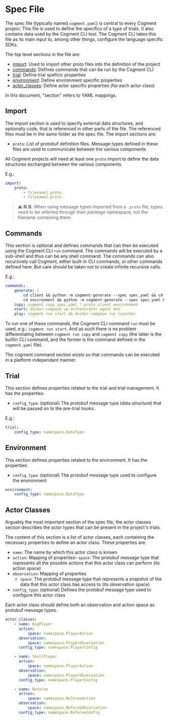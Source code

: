 # Spec File

The spec file (typically named `cogment.yaml`) is central to every Cogment project. This file is used to define the specifics of a type of trials.  It also contains data used by the Cogment CLI tool. The Cogment CLI takes this file as its main input to, among other things, configure the language specific SDKs.

The top level sections in the file are:

-   [import](#import): Used to import other proto files into the definition of the project
-   [commands](#commands): Defines commands that can be run by the Cogment CLI
-   [trial](#trial): Define trial speficic properties
-   [environment](#environment): Define environment specific properties
-   [actor_classes](#actor-classes): Define actor specific properties (for each actor class)

In this document, "section" refers to YAML mappings.

## Import

The import section is used to specify external data structures, and optionally code, that is referenced in other parts of the file. The referenced files must be in the same folder as the spec file. The import sections are:

-   `proto`: List of protobuf definition files. Message types defined in these files are used to communicate between the various components

All Cogment projects will need at least one `proto` import to define the data structures exchanged between the various components.

E.g.:

```yaml
import:
    proto:
        - filename1.proto
        - filename2.proto
```

> ⚠️ **N.B.** When using message types imported from a `.proto` file, types need to be referred through their _package_ namespace, not the filename containing them.

## Commands

This section is optional and defines commands that can then be executed using the Cogment CLI `run` command. The commands will be executed by a sub-shell and thus can be any shell command. The commands can also recursively call Cogment, either built-in CLI commands, or other commands defined here. But care should be taken not to create infinite recursive calls.

E.g.:

```yaml
commands:
    generate: |
        cd client && python -m cogment-generate --spec spec.yaml && cd ..
        cd environment && python -m cogment-generate --spec spec.yaml && cd ..
    copy: cogment copy spec.yaml *.proto client environment
    start: docker-compose up orchestrator agent env
    play: cogment run start && docker-compose run launcher
```

To run one of these commands, the Cogment CLI command `run` must be used, e.g.: `cogment run start`. And as such there is no problem differentiating between `cogment run copy` and `cogment copy` (the latter is the builtin CLI command, and the former is the command defined in the `cogment.yaml` file).

The cogment command section exists so that commands can be executed in a platform independant manner.

## Trial

This section defines properties related to the trial and trial management. It has the properties:

-   `config_type`: (optional) The protobuf message type (data structure) that will be passed on to the pre-trial hooks.

E.g.:

```yaml
trial:
    config_type: namespace.DataType
```

## Environment

This section defines properties related to the environment. It has the properties:

-   `config_type`: (optional) The protobuf message type used to configure the environment

```yaml
environment:
    config_type: namespace.DataType
```

## Actor Classes

Arguably the most important section of the spec file, the actor classes section describes the actor types that can be present in the project's trials.

The content of this section is a list of actor classes, each containing the necessary properties to define an actor class. These properties are:

-   `name`: The name by which this actor class is known
-   `action`: Mapping of properties- `space`: The protobuf message type that represents all the possible actions that this actor class can perform (its action space)
-   `observation`: Mapping of properties
    -   `space`: The protobuf message type that represents a snapshot of the data that this actor class has access to (its observation space)
-   `config_type`: (optional) Defines the protobuf message type used to configure this actor class

Each actor class should define both an observation and action space as protobuf message types.

```yaml
actor_classes:
    - name: BigPlayer
      action:
          space: namespace.PlayerAction
      observation:
          space: namespace.PlayerObservation
      config_type: namespace.PlayerConfig

    - name: SmallPlayer
      action:
          space: namespace.PlayerAction
      observation:
          space: namespace.PlayerObservation
      config_type: namespace.PlayerConfig

    - name: Referee
      action:
          space: namespace.RefereeAction
      observation:
          space: namespace.RefereeObservation
      config_type: namespace.RefereeConfig
```
